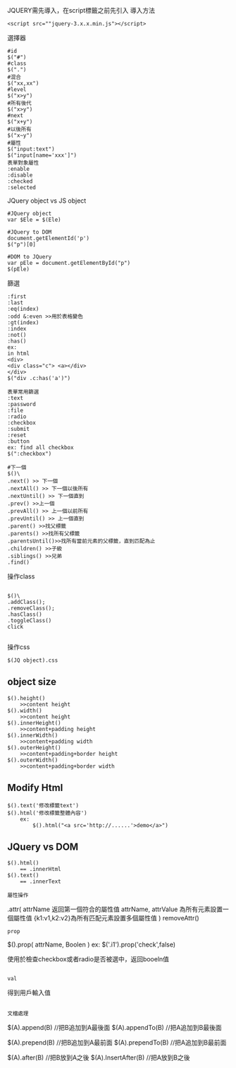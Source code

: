 JQUERY需先導入，在script標籤之前先引入
導入方法
```
<script src=""jquery-3.x.x.min.js"></script>
```
選擇器
```
#id 
$("#")
#class
$(".")
#混合
$("xx,xx")
#level
$("x>y")
#所有後代
$("x>y")
#next
$("x+y")
#以後所有
$("x~y")
#屬性
$("input:text")
$("input[name='xxx']")
表單對象屬性
:enable
:disable
:checked
:selected

```

JQuery object vs JS object
```
#JQuery object
var $Ele = $(Ele)

#JQuery to DOM
document.getElementId('p')
$("p")[0]

#DOM to JQuery
var pEle = document.getElementById("p")
$(pEle)
```
篩選
```
:first
:last
:eq(index)
:odd &:even >>用於表格變色
:gt(index)
:index
:not()
:has()
ex: 
in html
<div>
<div class="c"> <a></div>
</div>
$("div .c:has('a')")

表單常用篩選
:text
:password
:file
:radio
:checkbox
:submit
:reset
:button
ex: find all checkbox
$(":checkbox")

#下一個
$()\
.next() >> 下一個
.nextAll() >> 下一個以後所有
.nextUntil() >> 下一個直到
.prev() >>上一個
.prevAll() >> 上一個以前所有 
.prevUntil() >> 上一個直到
.parent() >>找父標籤
.parents() >>找所有父標籤
.parentsUntil()>>找所有當前元素的父標籤，直到匹配為止
.children() >>子級
.siblings() >>兄弟
.find()
```

操作class
```

$()\
.addClass();
.removeClass();
.hasClass()
.toggleClass()
click


```
操作css
```
$(JQ object).css

```

## object size

```
$().height()
    >>content height
$().width()
    >>content height
$().innerHeight()
    >>content+padding height
$().innerWidth()
    >>content+padding width
$().outerHeight()
    >>content+padding+border height
$().outerWidth()
    >>content+padding+border width
```

## Modify Html
```
$().text('修改標籤text')
$().html('修改標籤整體內容')
    ex:
        $().html("<a src='http://......'>demo</a>")

```

## JQuery vs DOM
```
$().html()
    == .innerHtml
$().text()
    == .innerText

屬性操作
```
.attr(
    attrName 返回第一個符合的屬性值
    attrName, attrValue 為所有元素設置一個屬性值
    {k1:v1,k2:v2}為所有匹配元素設置多個屬性值
)
removeAttr()
```
prop
```
$().prop(
    attrName,
    Boolen
)
ex:
$('.i1').prop('check',false)

使用於檢查checkbox或者radio是否被選中，返回booeln值


```

val
```
得到用戶輸入值

```

文檔處理
```
$(A).append(B) //把B追加到A最後面
$(A).appendTo(B) //把A追加到B最後面

$(A).prepend(B) //把B追加到A最前面
$(A).prependTo(B) //把A追加到B最前面

$(A).after(B) //把B放到A之後
$(A).InsertAfter(B) //把A放到B之後

```